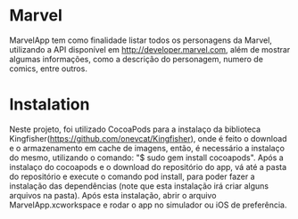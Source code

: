 # Marvel
MarvelApp tem como finalidade listar todos os personagens da Marvel, utilizando a API disponível em http://developer.marvel.com, além de mostrar algumas informações, como a descrição do personagem, numero de comics, entre outros.

# Instalation
Neste projeto, foi utilizado CocoaPods para a instalaço da biblioteca Kingfisher(https://github.com/onevcat/Kingfisher), onde é feito o download e o armazenamento em cache de imagens, então, é necessário a instalaço do mesmo, utilizando o comando:     "$ sudo gem install cocoapods".
Após a instalaço do cocoapods e o download do repositório do app, vá até a pasta do repositório e execute o comando pod install, para poder fazer a instalação das dependências (note que esta instalação irá criar alguns arquivos na pasta). Após esta instalação, abrir o arquivo MarvelApp.xcworkspace e rodar o app no simulador ou iOS de preferência.


